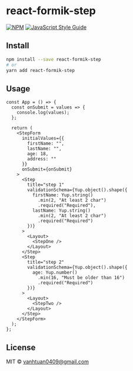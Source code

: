 # react-formik-step

>

[![NPM](https://img.shields.io/npm/v/react-formik-step.svg)](https://www.npmjs.com/package/react-formik-step) [![JavaScript Style Guide](https://img.shields.io/badge/code_style-standard-brightgreen.svg)](https://standardjs.com)

## Install

```bash
npm install --save react-formik-step
# or
yarn add react-formik-step
```

## Usage

```tsx
const App = () => {
  const onSubmit = values => {
    console.log(values);
  };

  return (
    <StepForm
      initialValues={{
        firstName: "",
        lastName: "",
        age: 18,
        address: ""
      }}
      onSubmit={onSubmit}
    >
      <Step
        title="step 1"
        validationSchema={Yup.object().shape({
          firstName: Yup.string()
            .min(2, "At least 2 char")
            .required("Required"),
          lastName: Yup.string()
            .min(2, "At least 2 char")
            .required("Required")
        })}
      >
        <Layout>
          <StepOne />
        </Layout>
      </Step>
      <Step
        title="step 2"
        validationSchema={Yup.object().shape({
          age: Yup.number()
            .min(16, "Must be older than 16")
            .required("Required")
        })}
      >
        <Layout>
          <StepTwo />
        </Layout>
      </Step>
    </StepForm>
  );
};
```

## License

MIT © [vanhtuan0409@gmail.com](https://github.com/vanhtuan0409@gmail.com)
